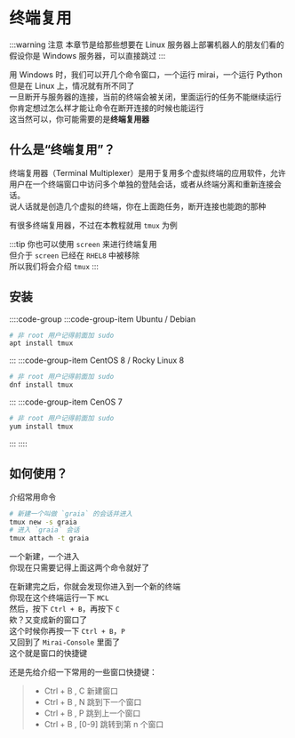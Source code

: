 # 终端复用

:::warning 注意
本章节是给那些想要在 Linux 服务器上部署机器人的朋友们看的
假设你是 Windows 服务器，可以直接跳过
:::

用 Windows 时，我们可以开几个命令窗口，一个运行 mirai，一个运行 Python  
但是在 Linux 上，情况就有所不同了  
一旦断开与服务器的连接，当前的终端会被关闭，里面运行的任务不能继续运行  
你肯定想过怎么样才能让命令在断开连接的时候也能运行  
这当然可以，你可能需要的是**终端复用器**

## 什么是“终端复用”？

终端复用器（Terminal Multiplexer）是用于复用多个虚拟终端的应用软件，允许用户在一个终端窗口中访问多个单独的登陆会话，或者从终端分离和重新连接会话。  
说人话就是创造几个虚拟的终端，你在上面跑任务，断开连接也能跑的那种

有很多终端复用器，不过在本教程就用 `tmux` 为例

:::tip
你也可以使用 `screen` 来进行终端复用  
但介于 `screen` 已经在 `RHEL8` 中被移除  
所以我们将会介绍 `tmux`
:::

## 安装

::::code-group
:::code-group-item Ubuntu / Debian

```sh
# 非 root 用户记得前面加 sudo
apt install tmux
```

:::
:::code-group-item CentOS 8 / Rocky Linux 8

```sh
# 非 root 用户记得前面加 sudo
dnf install tmux
```

:::
:::code-group-item CenOS 7

```sh
# 非 root 用户记得前面加 sudo
yum install tmux
```

:::
::::

## 如何使用？

介绍常用命令

```sh
# 新建一个叫做 `graia` 的会话并进入
tmux new -s graia
# 进入 `graia` 会话
tmux attach -t graia
```

一个新建，一个进入  
你现在只需要记得上面这两个命令就好了

在新建完之后，你就会发现你进入到一个新的终端  
你现在这个终端运行一下 `MCL`  
然后，按下 `Ctrl + B`，再按下 `C`  
欸？又变成新的窗口了  
这个时候你再按一下 `Ctrl + B`，`P`  
又回到了 `Mirai-Console` 里面了  
这个就是窗口的快捷键

还是先给介绍一下常用的一些窗口快捷键：

> - Ctrl + B , C 新建窗口
> - Ctrl + B , N 跳到下一个窗口
> - Ctrl + B , P 跳到上一个窗口
> - Ctrl + B , [0-9] 跳转到第 n 个窗口
